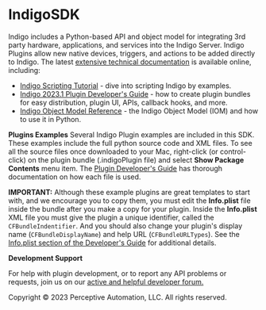 # IndigoSDK

Indigo includes a Python-based API and object model for integrating 3rd party hardware, applications, and services into 
the Indigo Server. Indigo Plugins allow new native devices, triggers, and actions to be added directly to Indigo. The 
latest [extensive technical documentation](https://www.indigodomo.com/docs/documents#technical_documents) is available online, including:

- [Indigo Scripting Tutorial](https://www.indigodomo.com/docs/plugin_scripting_tutorial) - dive into scripting Indigo by examples.
- [Indigo 2023.1 Plugin Developer's Guide](https://www.indigodomo.com/docs/plugin_guide) - how to create plugin bundles for easy distribution, plugin UI, APIs, 
  callback hooks, and more.
- [Indigo Object Model Reference](https://www.indigodomo.com/docs/object_model_reference) - the Indigo Object Model (IOM) and how to use it in Python.

**Plugins Examples**
Several Indigo Plugin examples are included in this SDK. These examples include the full python source code and XML 
files. To see all the source files once downloaded to your Mac, right-click (or control-click) on the plugin bundle 
(.indigoPlugin file) and select **Show Package Contents** menu item. The [Plugin Developer's Guide](https://www.indigodomo.com/docs/plugin_guide) has thorough 
documentation on how each file is used.

**IMPORTANT:** Although these example plugins are great templates to start with, and we encourage you to copy them, 
you must edit the **Info.plist** file inside the bundle after you make a copy for your plugin. Inside the 
**Info.plist** XML file you must give the plugin a unique identifier, called the `CFBundleIndentifier`. And you should 
also change your plugin's display name (`CFBundleDisplayName`) and help URL (`CFBundleURLTypes`). See the 
[Info.plist section of the Developer's Guide](https://www.indigodomo.com/docs/plugin_guide#the_infoplist_file) for additional details.

**Development Support**

For help with plugin development, or to report any API problems or requests, join us on our 
[active and helpful developer forum.](https://forums.indigodomo.com/viewforum.php?f=18)

Copyright © 2023 Perceptive Automation, LLC. All rights reserved.
